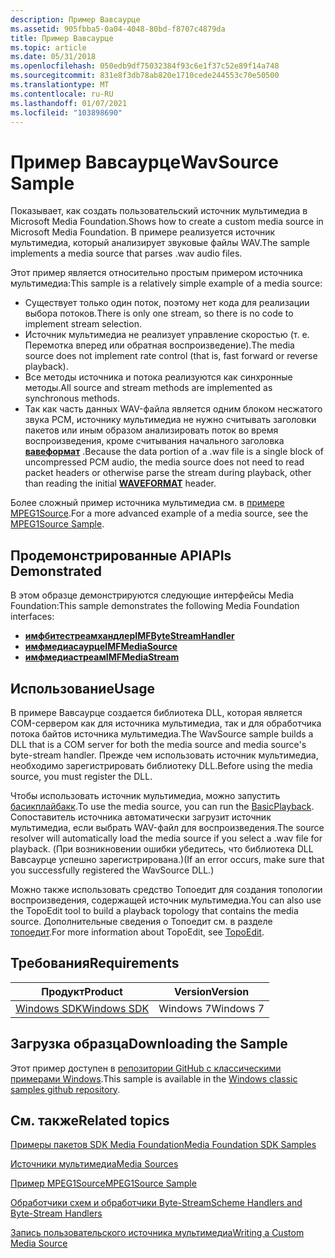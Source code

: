 ```yaml
---
description: Пример Вавсаурце
ms.assetid: 905fbba5-0a04-4048-80bd-f8707c4879da
title: Пример Вавсаурце
ms.topic: article
ms.date: 05/31/2018
ms.openlocfilehash: 050edb9df75032384f93c6e1f37c52e89f14a748
ms.sourcegitcommit: 831e8f3db78ab820e1710cede244553c70e50500
ms.translationtype: MT
ms.contentlocale: ru-RU
ms.lasthandoff: 01/07/2021
ms.locfileid: "103898690"
---
```

# <a name="wavsource-sample"></a><span data-ttu-id="76d1c-103">Пример Вавсаурце</span><span class="sxs-lookup"><span data-stu-id="76d1c-103">WavSource Sample</span></span>

<span data-ttu-id="76d1c-104">Показывает, как создать пользовательский источник мультимедиа в Microsoft Media Foundation.</span><span class="sxs-lookup"><span data-stu-id="76d1c-104">Shows how to create a custom media source in Microsoft Media Foundation.</span></span> <span data-ttu-id="76d1c-105">В примере реализуется источник мультимедиа, который анализирует звуковые файлы WAV.</span><span class="sxs-lookup"><span data-stu-id="76d1c-105">The sample implements a media source that parses .wav audio files.</span></span>

<span data-ttu-id="76d1c-106">Этот пример является относительно простым примером источника мультимедиа:</span><span class="sxs-lookup"><span data-stu-id="76d1c-106">This sample is a relatively simple example of a media source:</span></span>

-   <span data-ttu-id="76d1c-107">Существует только один поток, поэтому нет кода для реализации выбора потоков.</span><span class="sxs-lookup"><span data-stu-id="76d1c-107">There is only one stream, so there is no code to implement stream selection.</span></span>
-   <span data-ttu-id="76d1c-108">Источник мультимедиа не реализует управление скоростью (т. е. Перемотка вперед или обратная воспроизведение).</span><span class="sxs-lookup"><span data-stu-id="76d1c-108">The media source does not implement rate control (that is, fast forward or reverse playback).</span></span>
-   <span data-ttu-id="76d1c-109">Все методы источника и потока реализуются как синхронные методы.</span><span class="sxs-lookup"><span data-stu-id="76d1c-109">All source and stream methods are implemented as synchronous methods.</span></span>
-   <span data-ttu-id="76d1c-110">Так как часть данных WAV-файла является одним блоком несжатого звука PCM, источнику мультимедиа не нужно считывать заголовки пакетов или иным образом анализировать поток во время воспроизведения, кроме считывания начального заголовка [**вавеформат**](/windows/win32/api/mmreg/ns-mmreg-waveformat) .</span><span class="sxs-lookup"><span data-stu-id="76d1c-110">Because the data portion of a .wav file is a single block of uncompressed PCM audio, the media source does not need to read packet headers or otherwise parse the stream during playback, other than reading the initial [**WAVEFORMAT**](/windows/win32/api/mmreg/ns-mmreg-waveformat) header.</span></span>

<span data-ttu-id="76d1c-111">Более сложный пример источника мультимедиа см. в [примере MPEG1Source](mpeg1source-sample.md).</span><span class="sxs-lookup"><span data-stu-id="76d1c-111">For a more advanced example of a media source, see the [MPEG1Source Sample](mpeg1source-sample.md).</span></span>

## <a name="apis-demonstrated"></a><span data-ttu-id="76d1c-112">Продемонстрированные API</span><span class="sxs-lookup"><span data-stu-id="76d1c-112">APIs Demonstrated</span></span>

<span data-ttu-id="76d1c-113">В этом образце демонстрируются следующие интерфейсы Media Foundation:</span><span class="sxs-lookup"><span data-stu-id="76d1c-113">This sample demonstrates the following Media Foundation interfaces:</span></span>

-   [<span data-ttu-id="76d1c-114">**имфбитестреамхандлер**</span><span class="sxs-lookup"><span data-stu-id="76d1c-114">**IMFByteStreamHandler**</span></span>](/windows/desktop/api/mfidl/nn-mfidl-imfbytestreamhandler)
-   [<span data-ttu-id="76d1c-115">**имфмедиасаурце**</span><span class="sxs-lookup"><span data-stu-id="76d1c-115">**IMFMediaSource**</span></span>](/windows/desktop/api/mfidl/nn-mfidl-imfmediasource)
-   [<span data-ttu-id="76d1c-116">**имфмедиастреам**</span><span class="sxs-lookup"><span data-stu-id="76d1c-116">**IMFMediaStream**</span></span>](/windows/desktop/api/mfidl/nn-mfidl-imfmediastream)

## <a name="usage"></a><span data-ttu-id="76d1c-117">Использование</span><span class="sxs-lookup"><span data-stu-id="76d1c-117">Usage</span></span>

<span data-ttu-id="76d1c-118">В примере Вавсаурце создается библиотека DLL, которая является COM-сервером как для источника мультимедиа, так и для обработчика потока байтов источника мультимедиа.</span><span class="sxs-lookup"><span data-stu-id="76d1c-118">The WavSource sample builds a DLL that is a COM server for both the media source and media source's byte-stream handler.</span></span> <span data-ttu-id="76d1c-119">Прежде чем использовать источник мультимедиа, необходимо зарегистрировать библиотеку DLL.</span><span class="sxs-lookup"><span data-stu-id="76d1c-119">Before using the media source, you must register the DLL.</span></span>

<span data-ttu-id="76d1c-120">Чтобы использовать источник мультимедиа, можно запустить [басикплайбакк](/previous-versions//bb970475(v=vs.85)).</span><span class="sxs-lookup"><span data-stu-id="76d1c-120">To use the media source, you can run the [BasicPlayback](/previous-versions//bb970475(v=vs.85)).</span></span> <span data-ttu-id="76d1c-121">Сопоставитель источника автоматически загрузит источник мультимедиа, если выбрать WAV-файл для воспроизведения.</span><span class="sxs-lookup"><span data-stu-id="76d1c-121">The source resolver will automatically load the media source if you select a .wav file for playback.</span></span> <span data-ttu-id="76d1c-122">(При возникновении ошибки убедитесь, что библиотека DLL Вавсаурце успешно зарегистрирована.)</span><span class="sxs-lookup"><span data-stu-id="76d1c-122">(If an error occurs, make sure that you successfully registered the WavSource DLL.)</span></span>

<span data-ttu-id="76d1c-123">Можно также использовать средство Топоедит для создания топологии воспроизведения, содержащей источник мультимедиа.</span><span class="sxs-lookup"><span data-stu-id="76d1c-123">You can also use the TopoEdit tool to build a playback topology that contains the media source.</span></span> <span data-ttu-id="76d1c-124">Дополнительные сведения о Топоедит см. в разделе [топоедит](topoedit.md).</span><span class="sxs-lookup"><span data-stu-id="76d1c-124">For more information about TopoEdit, see [TopoEdit](topoedit.md).</span></span>

## <a name="requirements"></a><span data-ttu-id="76d1c-125">Требования</span><span class="sxs-lookup"><span data-stu-id="76d1c-125">Requirements</span></span>



| <span data-ttu-id="76d1c-126">Продукт</span><span class="sxs-lookup"><span data-stu-id="76d1c-126">Product</span></span>                                                        | <span data-ttu-id="76d1c-127">Version</span><span class="sxs-lookup"><span data-stu-id="76d1c-127">Version</span></span>   |
|----------------------------------------------------------------|-----------|
| [<span data-ttu-id="76d1c-128">Windows SDK</span><span class="sxs-lookup"><span data-stu-id="76d1c-128">Windows SDK</span></span>](https://msdn.microsoft.com/windowsvista/bb980924.aspx) | <span data-ttu-id="76d1c-129">Windows 7</span><span class="sxs-lookup"><span data-stu-id="76d1c-129">Windows 7</span></span> |



 

## <a name="downloading-the-sample"></a><span data-ttu-id="76d1c-130">Загрузка образца</span><span class="sxs-lookup"><span data-stu-id="76d1c-130">Downloading the Sample</span></span>

<span data-ttu-id="76d1c-131">Этот пример доступен в [репозитории GitHub с классическими примерами Windows](https://github.com/Microsoft/Windows-classic-samples/tree/master/Samples/Win7Samples/multimedia/mediafoundation/wavsource).</span><span class="sxs-lookup"><span data-stu-id="76d1c-131">This sample is available in the [Windows classic samples github repository](https://github.com/Microsoft/Windows-classic-samples/tree/master/Samples/Win7Samples/multimedia/mediafoundation/wavsource).</span></span>

## <a name="related-topics"></a><span data-ttu-id="76d1c-132">См. также</span><span class="sxs-lookup"><span data-stu-id="76d1c-132">Related topics</span></span>

<dl> <dt>

[<span data-ttu-id="76d1c-133">Примеры пакетов SDK Media Foundation</span><span class="sxs-lookup"><span data-stu-id="76d1c-133">Media Foundation SDK Samples</span></span>](media-foundation-sdk-samples.md)
</dt> <dt>

[<span data-ttu-id="76d1c-134">Источники мультимедиа</span><span class="sxs-lookup"><span data-stu-id="76d1c-134">Media Sources</span></span>](media-sources.md)
</dt> <dt>

[<span data-ttu-id="76d1c-135">Пример MPEG1Source</span><span class="sxs-lookup"><span data-stu-id="76d1c-135">MPEG1Source Sample</span></span>](mpeg1source-sample.md)
</dt> <dt>

[<span data-ttu-id="76d1c-136">Обработчики схем и обработчики Byte-Stream</span><span class="sxs-lookup"><span data-stu-id="76d1c-136">Scheme Handlers and Byte-Stream Handlers</span></span>](scheme-handlers-and-byte-stream-handlers.md)
</dt> <dt>

[<span data-ttu-id="76d1c-137">Запись пользовательского источника мультимедиа</span><span class="sxs-lookup"><span data-stu-id="76d1c-137">Writing a Custom Media Source</span></span>](writing-a-custom-media-source.md)
</dt> </dl>

 

 
